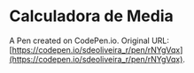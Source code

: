 # Calculadora de Media

A Pen created on CodePen.io. Original URL: [https://codepen.io/sdeoliveira_r/pen/rNYgVqx](https://codepen.io/sdeoliveira_r/pen/rNYgVqx).


